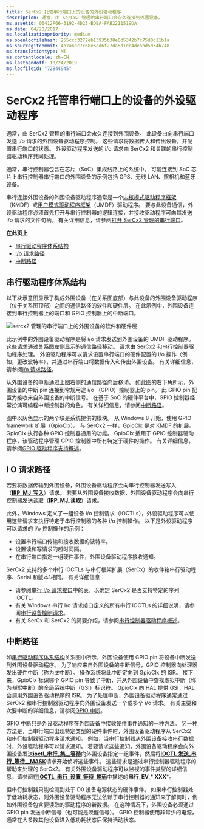 ```yaml
---
title: SerCx2 托管串行端口上的设备的外设驱动程序
description: 通常，由 SerCx2 管理的串行端口会永久连接到外围设备。
ms.assetid: 06412F66-3192-4D25-BDBA-FAB2211519DA
ms.date: 04/20/2017
ms.localizationpriority: medium
ms.openlocfilehash: 255ccc3272eb13935b38e0d5342b7c75d0c11b1a
ms.sourcegitcommit: 4b7a6ac7c68e6ad6f27da5d1dc4deabd5d34b748
ms.translationtype: MT
ms.contentlocale: zh-CN
ms.lasthandoff: 10/24/2019
ms.locfileid: "72844945"
---
```

# <a name="peripheral-drivers-for-devices-on-sercx2-managed-serial-ports"></a>SerCx2 托管串行端口上的设备的外设驱动程序

通常，由 SerCx2 管理的串行端口会永久连接到外围设备。 此设备由向串行端口发送 i/o 请求的外围设备驱动程序控制。 这些请求将数据传入和传出设备，并配置串行端口的状态。 外设驱动程序发送的 i/o 请求由 SerCx2 和关联的串行控制器驱动程序共同处理。

通常，串行控制器包含在芯片（SoC）集成线路上的系统中。 可能连接到 SoC 芯片上串行控制器串行端口的外围设备的示例包括 GPS、无线 LAN、照相机和蓝牙设备。

串行连接外围设备的外围设备驱动程序通常是一个[内核模式驱动程序框架](https://docs.microsoft.com/windows-hardware/drivers/wdf/what-s-new-for-wdf-drivers)（KMDF）或[用户模式驱动程序框架](https://docs.microsoft.com/windows-hardware/drivers/wdf/overview-of-the-umdf)（UMDF）驱动程序。 要与此设备通信，外设驱动程序必须首先打开与串行控制器的逻辑连接，并接收驱动程序可向其发送 i/o 请求的文件句柄。 有关详细信息，请参阅[打开 SerCx2 管理的串行端口](opening-a-sercx2-managed-serial-port.md)。

**在此页上**

- [串行驱动程序体系结构](#serial-driver-architecture)
- [I/o 请求路径](#i-o-request-path)
- [中断路径](#interrupt-path)

## <a name="serial-driver-architecture"></a>串行驱动程序体系结构

以下块示意图显示了构成外围设备（在关系图底部）与此设备的外围设备驱动程序（位于关系图顶部）之间的通信路径的软件和硬件层。 在此示例中，外围设备连接到串行控制器上的端口和 GPIO 控制器上的中断端口。

![sercx2 管理的串行端口上的外围设备的软件和硬件层](images/seriallayers.png)

此示例中的外围设备驱动程序是将 i/o 请求发送到外围设备的 UMDF 驱动程序。 这些请求通过关系图左侧显示的通信路径移动。 请求由 SerCx2 和串行控制器驱动程序处理。 外设驱动程序可以请求设置串行端口的硬件配置的 i/o 操作（例如，更改波特率），并通过串行端口将数据传入和传出外围设备。 有关详细信息，请参阅[i/o 请求路径](#i-o-request-path)。

从外围设备的中断通过上图右侧的通信路径向后移动。 如此图的右下角所示，外围设备的中断 pin 连接到常规用途 i/o （GPIO）控制器上的 pin。 此 GPIO pin 配置为接收来自外围设备的中断信号。 在基于 SoC 的硬件平台中，GPIO 控制器经常扮演可编程中断控制器的角色。 有关详细信息，请参阅[中断路径](#interrupt-path)。

图中以灰色显示的两个块是系统提供的模块。 从 Windows 8 开始，使用 GPIO framework 扩展（GpioClx）。 与 SerCx2 一样，GpioClx 是对 KMDF 的扩展。 GpioClx 执行各种 GPIO 控制器通用的功能。 GpioClx 适用于 GPIO 控制器驱动程序，该驱动程序管理 GPIO 控制器中所有特定于硬件的操作。 有关详细信息，请参阅[GPIO 驱动程序支持概述](https://docs.microsoft.com/windows-hardware/drivers/gpio/gpio-driver-support-overview)。

## <a name="i-o-request-path"></a>I O 请求路径

若要将数据传输到外围设备，外围设备驱动程序会向串行控制器发送写入（[**IRP\_MJ\_写入**](https://docs.microsoft.com/previous-versions/ff546904(v=vs.85))）请求。 若要从外围设备接收数据，外围设备驱动程序会向串行控制器发送读取（[**IRP\_MJ\_读取**](https://docs.microsoft.com/previous-versions/ff546883(v=vs.85))）请求。

此外，Windows 定义了一组设备 i/o 控制请求（IOCTLs），外设驱动程序可以使用这些请求来执行特定于串行控制器的各种 i/o 控制操作。 以下是外设驱动程序可以请求的 i/o 控制操作的示例：

- 设置串行端口传输和接收数据的波特率。
- 设置读和写请求的超时间隔。
- 在串行端口指定一组硬件事件，外围设备驱动程序接收通知。

SerCx2 支持的多个串行 IOCTLs 与串行框架扩展（SerCx）的收件箱串行驱动程序、Serial 和版本1相同。 有关详细信息：

- 请参阅[串行 I/o 请求接口](serial-i-o-request-interface.md)中的表，以确定 SerCx2 是否支持特定的序列 IOCTL。
- 有关 Windows 串行 i/o 请求接口定义的所有串行 IOCTLs 的详细说明，请参阅[串行设备控制请求](https://docs.microsoft.com/windows-hardware/drivers/ddi/index)。
- 有关 SerCx 和 SerCx2 的简要介绍，请参阅[串行控制器驱动程序概述](serial-drivers-overview.md)。

## <a name="interrupt-path"></a>中断路径

如[串行驱动程序体系结构](#serial-driver-architecture)关系图中所示，外围设备使用 GPIO pin 将设备中断发送到外围设备驱动程序。 为了响应来自外围设备的中断信号，GPIO 控制器向处理器发出硬件中断（称为*主*中断）。 操作系统将此中断定向到 GpioClx 的 ISR。 接下来，GpioClx 标识哪个 GPIO pin 导致了中断，并从外围设备中查找虚拟中断（称为*辅助*中断）的全局系统中断（GSI）标识符。 GpioClx 向 HAL 提供 GSI，HAL 会调用外围设备驱动程序的 ISR。 为了处理中断，外围设备驱动程序通常通过 SerCx2 和串行控制器驱动程序向外围设备发送一个或多个 i/o 请求。 有关主要和次要中断的详细信息，请参阅[GPIO 中断](https://docs.microsoft.com/windows-hardware/drivers/gpio/gpio-interrupts)。

GPIO 中断只是外设驱动程序在外围设备中接收硬件事件通知的一种方法。 另一种方法是，当串行端口出现特定类型的硬件事件时，外围设备驱动程序从 SerCx2 和串行控制器驱动程序请求通知。 例如，当串行控制器从外围设备接收串行数据时，外设驱动程序可以请求通知。 若要请求这些通知，外围设备驱动程序会向外围设备发送[**ioctl\_串行\_集\_\_等待**](https://docs.microsoft.com/windows-hardware/drivers/ddi/ntddser/ni-ntddser-ioctl_serial_set_wait_mask)向外围设备指定一组事件，然后将[**IOCTL 发送\_串行\_等待\_\_MASK**](https://docs.microsoft.com/windows-hardware/drivers/ddi/ntddser/ni-ntddser-ioctl_serial_wait_on_mask)请求开始侦听这些事件。 这些请求是通过串行控制器驱动程序的帮助来处理的 SerCx2。 有关外围设备驱动程序可以监视的事件类型的详细信息，请参阅在[**IOCTL\_串行\_设置\_等待\_掩码**](https://docs.microsoft.com/windows-hardware/drivers/ddi/ntddser/ni-ntddser-ioctl_serial_set_wait_mask)中描述的**串行\_EV\_* XXX***。

但串行控制器只能检测到处于 D0 设备电源状态的硬件事件。 如果串行控制器处于低功耗状态，则外围设备驱动程序无法依赖于串行控制器的通知来了解何时，例如外围设备包含要读取的驱动程序的新数据。 在这种情况下，外围设备必须通过 GPIO pin 发送中断信号（也可能是唤醒信号）。 GPIO 控制器使用非常少的电源，通常在大多数其他设备进入低功耗状态后保持活动状态。
